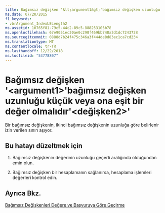 ```yaml
---
title: Bağımsız değişken '&lt;argument1&gt;'bağımsız değişken uzunluğu küçük veya ona eşit bir değer olmalıdır'&lt;değişken2&gt;'
ms.date: 07/20/2015
f1_keywords:
- vbrArgument_IndexLELength2
ms.assetid: 10765f81-79c5-44c2-89c5-888253105b78
ms.openlocfilehash: 67e9051ec30ae0c290f469bb748a3d1dc7243728
ms.sourcegitcommit: 0888d7b24f475c346a3f444de8d83ec1ca7cd234
ms.translationtype: MT
ms.contentlocale: tr-TR
ms.lasthandoff: 12/22/2018
ms.locfileid: "53778807"
---
```

# <a name="argument-ltargument1gt-must-be-less-than-or-equal-to-the-length-of-argument-ltargument2gt"></a>Bağımsız değişken '&lt;argument1&gt;'bağımsız değişken uzunluğu küçük veya ona eşit bir değer olmalıdır'&lt;değişken2&gt;'
Bir bağımsız değişkenin, ikinci bağımsız değişkenin uzunluğa göre belirlenir izin verilen sınırı aşıyor.  
  
## <a name="to-correct-this-error"></a>Bu hatayı düzeltmek için  
  
1.  Bağımsız değişkenin değerinin uzunluğu geçerli aralığında olduğundan emin olun.  
  
2.  Bağımsız değişken bir hesaplamanın sağlanırsa, hesaplama işlemleri değerleri kontrol edin.  
  
## <a name="see-also"></a>Ayrıca Bkz.  
 [Bağımsız Değişkenleri Değere ve Başvuruya Göre Geçirme](../../visual-basic/programming-guide/language-features/procedures/passing-arguments-by-value-and-by-reference.md)  

